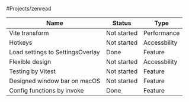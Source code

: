 #Projects/zenread

| Name                             | Status      | Type         |
| -------------------------------- | ----------- | ------------ |
| Vite transform                   | Not started | Performance  |
| Hotkeys                          | Not started | Accessbility |
| Load settings to SettingsOverlay | Done        | Feature      |
| Flexible design                  | Not started | Accessbility |
| Testing by Vitest                | Not started | Feature      |
| Designed window bar on macOS     | Not started | Feature      |
| Config functions by invoke       | Done        | Feature      |
